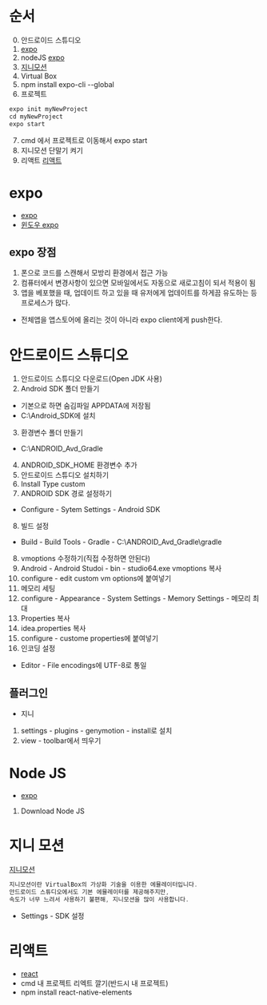 # 순서
0. 안드로이드 스튜디오
1.  [expo](https://expo.io/learn)
2. nodeJS [expo](https://expo.io/learn)
3. [지니모션](https://park0422.tistory.com/5)
4. Virtual Box
5. npm install expo-cli --global
6. 프로젝트
```java
expo init myNewProject
cd myNewProject
expo start
```
7. cmd 에서 프로젝트로 이동해서 expo start
8. 지니모션 단말기 켜기
9. 리액트  [리액트](https://react-native-elements.github.io/react-native-elements/)

# expo
*  [expo](https://expo.io/learn)
* [윈도우 expo](https://www.youtube.com/watch?v=WnS7dcY5Hys)

## expo 장점
1. 폰으로 코드를 스캔해서 모방리 환경에서 접근 가능
2. 컴퓨터에서 변경사항이 있으면 모바일에서도 자동으로 새로고침이 되서 적용이 됨
3. 앱을 베포했을 때, 업데이트 하고 있을 때 유저에게 업데이트를 하게끔 유도하는 등 프로세스가 많다.
  * 전체앱을 앱스토어에 올리는 것이 아니라 expo client에게 push한다.
  
  
# 안드로이드 스튜디오
1. 안드로이드 스튜디오 다운로드(Open JDK 사용)
2. Android SDK 폴더 만들기
 * 기본으로 하면 숨김파일 APPDATA에 저장됨
 * C:\Android_SDK에 설치
3. 환경변수 폴더 만들기
 * C:\ANDROID_Avd_Gradle
4. ANDROID_SDK_HOME 환경변수 추가
5. 안드로이드 스튜디오 설치하기
6. Install Type custom
7. ANDROID SDK 경로 설정하기  
 * Configure - Sytem Settings - Android SDK
8. 빌드 설정
 * Build - Build Tools - Gradle - C:\ANDROID_Avd_Gradle\gradle
8. vmoptions 수정하기(직접 수정하면 안된다) 
 1. Android - Android Studoi - bin - studio64.exe vmoptions 복사
 2. configure - edit custom vm options에 붙여넣기
9. 메모리 세팅
 1. configure - Appearance - System Settings - Memory Settings - 메모리 최대
10. Properties 복사
 1. idea.properties 복사
 2. configure - custome properties에 붙여넣기
11. 인코딩 설정
 * Editor - File encodings에 UTF-8로 통일

## 플러그인
* 지니
 1. settings - plugins - genymotion - install로 설치
 2. view - toolbar에서 띄우기



# Node JS
* [expo](https://expo.io/learn)
1. Download Node JS


# 지니 모션
[지니모션](https://park0422.tistory.com/5)
```java
지니모션이란 VirtualBox의 가상화 기술을 이용한 에뮬레이터입니다. 
안드로이드 스튜디오에서도 기본 에뮬레이터를 제공해주지만,
속도가 너무 느려서 사용하기 불편해, 지니모션을 많이 사용합니다.  
```
* Settings - SDK 설정



# 리액트
* [react](https://react-native-elements.github.io/react-native-elements/)
* cmd 내 프로젝트 리엑트 깔기(반드시 내 프로젝트)
 * npm install react-native-elements
